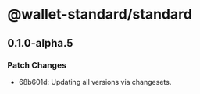 # @wallet-standard/standard

## 0.1.0-alpha.5

### Patch Changes

-   68b601d: Updating all versions via changesets.
